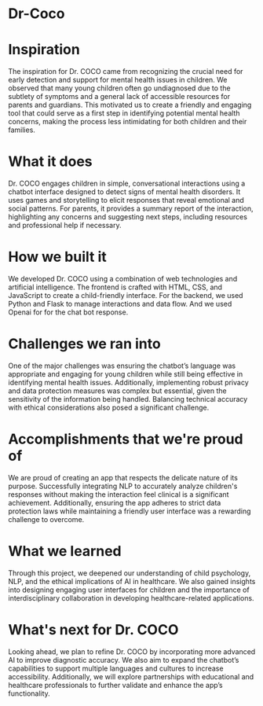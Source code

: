 # Dr-Coco
# Inspiration
The inspiration for Dr. COCO came from recognizing the crucial need for early detection and support for mental health issues in children. We observed that many young children often go undiagnosed due to the subtlety of symptoms and a general lack of accessible resources for parents and guardians. This motivated us to create a friendly and engaging tool that could serve as a first step in identifying potential mental health concerns, making the process less intimidating for both children and their families.

# What it does
Dr. COCO engages children in simple, conversational interactions using a chatbot interface designed to detect signs of mental health disorders. It uses games and storytelling to elicit responses that reveal emotional and social patterns. For parents, it provides a summary report of the interaction, highlighting any concerns and suggesting next steps, including resources and professional help if necessary.

# How we built it
We developed Dr. COCO using a combination of web technologies and artificial intelligence. The frontend is crafted with HTML, CSS, and JavaScript to create a child-friendly interface. For the backend, we used Python and Flask to manage interactions and data flow. And we used Openai for for the chat bot response.

# Challenges we ran into
One of the major challenges was ensuring the chatbot’s language was appropriate and engaging for young children while still being effective in identifying mental health issues. Additionally, implementing robust privacy and data protection measures was complex but essential, given the sensitivity of the information being handled. Balancing technical accuracy with ethical considerations also posed a significant challenge.

# Accomplishments that we're proud of
We are proud of creating an app that respects the delicate nature of its purpose. Successfully integrating NLP to accurately analyze children's responses without making the interaction feel clinical is a significant achievement. Additionally, ensuring the app adheres to strict data protection laws while maintaining a friendly user interface was a rewarding challenge to overcome.

# What we learned
Through this project, we deepened our understanding of child psychology, NLP, and the ethical implications of AI in healthcare. We also gained insights into designing engaging user interfaces for children and the importance of interdisciplinary collaboration in developing healthcare-related applications.

# What's next for Dr. COCO
Looking ahead, we plan to refine Dr. COCO by incorporating more advanced AI to improve diagnostic accuracy. We also aim to expand the chatbot’s capabilities to support multiple languages and cultures to increase accessibility. Additionally, we will explore partnerships with educational and healthcare professionals to further validate and enhance the app’s functionality.

